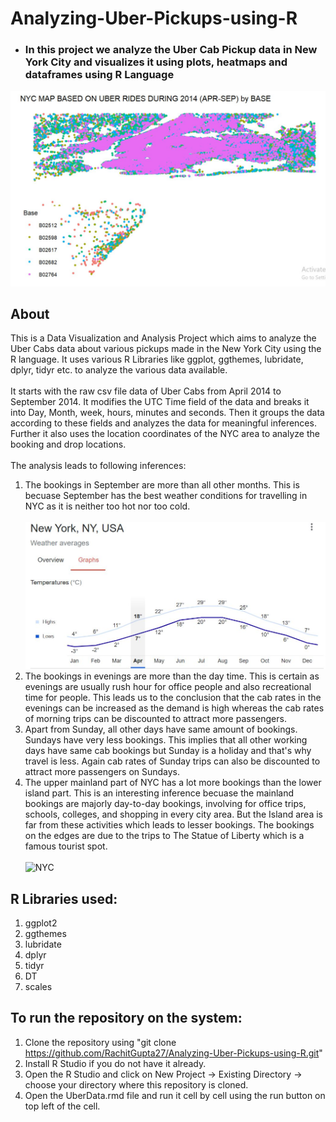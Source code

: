 # Analyzing-Uber-Pickups-using-R
* ### In this project we analyze the Uber Cab Pickup data in New York City and visualizes it using plots, heatmaps and dataframes using R Language

![Screenshot](Homepage.jpg)

 ## About
 This is a Data Visualization and Analysis Project which aims to analyze the Uber Cabs data about various pickups made in the New York City using the R language. It uses various R Libraries like ggplot, ggthemes, lubridate, dplyr, tidyr etc. to analyze the various data available.
 <br/><br/>
 It starts with the raw csv file data of Uber Cabs from April 2014 to September 2014. It modifies the UTC Time field of the data and breaks it into Day, Month, week, hours, minutes and seconds. Then it groups the data according to these fields and analyzes the data for meaningful inferences. Further it also uses the location coordinates of the NYC area to analyze the booking and drop locations.
 <br/><br/>
 The analysis leads to following inferences:
   1. The bookings in September are more than all other months. This is becuase September has the best weather conditions for travelling in NYC as it is neither too hot nor too cold. <br/><br/>
   ![Screenshot](NYC.jpg)
   3. The bookings in evenings are more than the day time. This is certain as evenings are usually rush hour for office people and also recreational time for people. This leads us to the conclusion that the cab rates in the evenings can be increased as the demand is high whereas the cab rates of morning trips can be discounted to attract more passengers.
   4. Apart from Sunday, all other days have same amount of bookings. Sundays have very less bookings. This implies that all other working days have same cab bookings but Sunday is a holiday and that's why travel is less. Again cab rates of Sunday trips can also be discounted to attract more passengers on Sundays.
   5. The upper mainland part of NYC has a lot more bookings than the lower island part. This is an interesting inference becuase the mainland bookings are majorly day-to-day bookings, involving for office trips, schools, colleges, and shopping in every city area. But the Island area is far from these activities which leads to lesser bookings. The bookings on the edges are due to the trips to The Statue of Liberty which is a famous tourist spot. <br/><br/>
   ![NYC](https://i.guim.co.uk/img/media/4a29dde46c17e8a07f98e4e5947d49964d074923/0_348_6000_3600/master/6000.jpg?width=1200&height=900&quality=85&auto=format&fit=crop&s=88c75e6319ec9d3588bb6e17ae92ff68)

 ## R Libraries used:
   1. ggplot2
   2. ggthemes
   3. lubridate
   4. dplyr
   6. tidyr
   7. DT
   8. scales

 ## To run the repository on the system:
   1. Clone the repository using "git clone https://github.com/RachitGupta27/Analyzing-Uber-Pickups-using-R.git"
   2. Install R Studio if you do not have it already.
   3. Open the R Studio and click on New Project -> Existing Directory -> choose your directory where this repository is cloned.
   4. Open the UberData.rmd file and run it cell by cell using the run button on top left of the cell.
